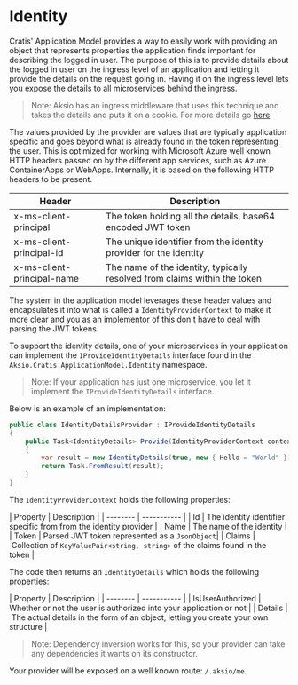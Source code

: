 # Identity

Cratis' Application Model provides a way to easily work with providing an object that represents properties the application finds important for describing
the logged in user. The purpose of this is to provide details about the logged in user on the ingress level of an application and letting it
provide the details on the request going in. Having it on the ingress level lets you expose the details to all microservices behind the ingress.

> Note: Aksio has an ingress middleware that uses this technique and takes the details and puts it on a cookie. For more details go [here](https://github.com/aksio-insurtech/IngressMiddleware).

The values provided by the provider are values that are typically application specific and goes beyond what is already found in the token representing the user.
This is optimized for working with Microsoft Azure well known HTTP headers passed on by the different app services, such as Azure ContainerApps or WebApps.
Internally, it is based on the following HTTP headers to be present.

| Header | Description |
| ------ | ----------- |
| x-ms-client-principal | The token holding all the details, base64 encoded JWT token |
| x-ms-client-principal-id | The unique identifier from the identity provider for the identity |
| x-ms-client-principal-name | The name of the identity, typically resolved from claims within the token |

The system in the application model leverages these header values and encapsulates it into what is called a `IdentityProviderContext` to make it more clear
and you as an implementor of this don't have to deal with parsing the JWT tokens.

To support the identity details, one of your microservices in your application can implement the `IProvideIdentityDetails` interface
found in the `Aksio.Cratis.ApplicationModel.Identity` namespace.

> Note: If your application has just one microservice, you let it implement the `IProvideIdentityDetails` interface.

Below is an example of an implementation:

```csharp
public class IdentityDetailsProvider : IProvideIdentityDetails
{
    public Task<IdentityDetails> Provide(IdentityProviderContext context)
    {
        var result = new IdentityDetails(true, new { Hello = "World" });
        return Task.FromResult(result);
    }
}
```

The `IdentityProviderContext` holds the following properties:

| Property | Description |
| -------- | ----------- |
| Id | The identity identifier specific from from the identity provider |
| Name | The name of the identity |
| Token | Parsed JWT token represented as a `JsonObject`|
| Claims | Collection of `KeyValuePair<string, string>` of the claims found in the token |

The code then returns an `IdentityDetails` which holds the following properties:

| Property | Description |
| -------- | ----------- |
| IsUserAuthorized | Whether or not the user is authorized into your application or not |
| Details | The actual details in the form of an object, letting you create your own structure |

> Note: Dependency inversion works for this, so your provider can take any dependencies it wants on its constructor.

Your provider will be exposed on a well known route: `/.aksio/me`.
